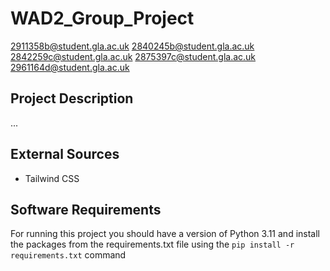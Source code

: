 # WAD2_Group_Project
2911358b@student.gla.ac.uk
2840245b@student.gla.ac.uk
2842259c@student.gla.ac.uk
2875397c@student.gla.ac.uk
2961164d@student.gla.ac.uk

## Project Description
...

## External Sources 
- Tailwind CSS


## Software Requirements
For running this project you should have a version of Python 3.11 and install the packages from the requirements.txt file using the ```pip install -r requirements.txt``` command
